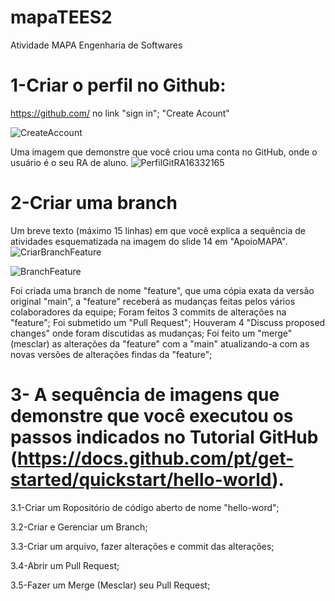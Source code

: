 # mapaTEES2
Atividade MAPA Engenharia de Softwares

# 1-Criar o perfil no Github:
https://github.com/  no link "sign in"; "Create Acount"

![CreateAccount](https://github.com/RAmod54-2023/mapaTEES2/assets/152905999/2fc28b8a-8e2e-4508-a55b-6f30c9e343ee)


Uma imagem que demonstre que você criou uma conta no GitHub, onde o usuário é o seu RA de aluno.
![PerfilGitRA16332165](https://github.com/RAmod54-2023/mapaTEES2/assets/152905999/a168aa97-1534-4973-98c4-6177c05496f8)


# 2-Criar uma branch
Um breve texto (máximo 15 linhas) em que você explica a sequência de atividades esquematizada na imagem do slide 14 em "ApoioMAPA".
![CriarBranchFeature](https://github.com/RAmod54-2023/mapaTEES2/assets/152905999/b6435f99-ab52-4b7b-a22c-ffc9e87efed0)


![BranchFeature](https://github.com/RAmod54-2023/mapaTEES2/assets/152905999/417bb771-17df-4351-9399-08e5a2eb2d9b)

Foi criada uma branch de nome "feature", que uma cópia exata da versão original "main", a "feature" receberá as mudanças feitas pelos vários colaboradores da equipe;
Foram feitos 3 commits de alterações na "feature";
Foi submetido um "Pull Request";
Houveram 4 "Discuss proposed changes" onde foram discutidas as mudanças;
Foi feito um "merge" (mesclar) as alterações da "feature" com a "main" atualizando-a com as novas versões de alterações findas da "feature";

# 3- A sequência de imagens que demonstre que você executou os passos indicados no Tutorial GitHub (https://docs.github.com/pt/get-started/quickstart/hello-world).
3.1-Criar um Ropositório de código aberto de nome "hello-word";

3.2-Criar e Gerenciar um Branch;

3.3-Criar um arquivo, fazer alterações e commit das alterações;

3.4-Abrir um Pull Request;

3.5-Fazer um Merge (Mesclar) seu Pull Request;



